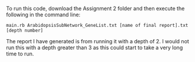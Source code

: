 To run this code, download the Assignment 2 folder and then execute the following in the command line:

`main.rb ArabidopsisSubNetwork_GeneList.txt [name of final report].txt [depth number]`

The report I have generated is from running it with a depth of 2.  I would not run this with a depth greater than 3 as this could start to take a very long time to run.
